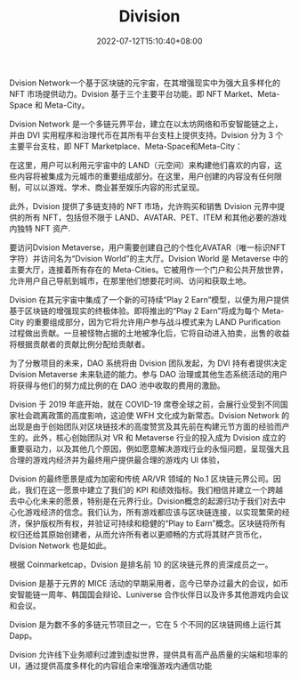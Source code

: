 ﻿---
weight: 
title: "Division"
description: "Dvision Network 是一个多链元界平台，建立在以太坊网络和币安智能链之上，并由 DVI 实用程序和治理代币在其所有平台支柱上提供支持。Dvision 分为 3 个主要平台支柱，即 NFT Marketplace、Meta-Space和Meta-City"
date: 2022-07-12T15:10:40+08:00
lastmod: 2022-07-12T15:10:40+08:00
draft: false
authors: ["Cindy"]
featuredImage: "77.png"
link: "https://dvision.network/"
tags: ["Division","ΠιΔβΙη½»"]
categories: ["navigation"]
navigation: ["ΠιΔβΙη½»"]
lightgallery: true
toc: true
pinned: false
recommend: false
recommend1: false
---
Dvision Network一个基于区块链的元宇宙，在其增强现实中为强大且多样化的 NFT 市场提供动力。Dvision 基于三个主要平台功能，即 NFT Market、Meta-Space 和 Meta-City。   

Dvision Network 是一个多链元界平台，建立在以太坊网络和币安智能链之上，并由 DVI 实用程序和治理代币在其所有平台支柱上提供支持。Dvision 分为 3 个主要平台支柱，即 NFT Marketplace、Meta-Space和Meta-City：

在这里，用户可以利用元宇宙中的 LAND（元空间）来构建他们喜欢的内容，这些内容将被集成为元城市的重要组成部分。在这里，用户创建的内容没有任何限制，可以以游戏、学术、商业甚至娱乐内容的形式呈现。

此外，Dvision 提供了多链支持的 NFT 市场，允许购买和销售 Dvision 元界中提供的所有 NFT，包括但不限于 LAND、AVATAR、PET、ITEM 和其他必要的游戏内独特 NFT 资产.

要访问Dvision Metaverse，用户需要创建自己的个性化AVATAR（唯一标识NFT字符）并访问名为“Dvision World”的主大厅。Dvision World 是 Metaverse 中的主要大厅，连接着所有存在的 Meta-Cities。它被用作一个门户和公共开放世界，允许用户自己导航到城市，在那里他们想要花时间、访问和获取土地。  

Dvision 在其元宇宙中集成了一个新的可持续“Play 2 Earn”模型，以便为用户提供基于区块链的增强现实的终极体验。即将推出的“Play 2 Earn”将成为每个 Meta-City 的重要组成部分，因为它将允许用户参与战斗模式来为 LAND Purification 过程做出贡献。一旦被怪物占据的土地被净化后，它将自动进入拍卖，出售的收益将根据贡献者的贡献比例分配给贡献者。

为了分散项目的未来，DAO 系统将由 Dvision 团队发起，为 DVI 持有者提供决定 Dvision Metaverse 未来轨迹的能力。参与 DAO 治理或其他生态系统活动的用户将获得与他们的努力成比例的在 DAO 池中收取的费用的激励。   

Dvision 于 2019 年底开始，就在 COVID-19 席卷全球之前，会展行业受到不同国家社会疏离政策的高度影响，这迫使 WFH 文化成为新常态。Dvision Network 的出现是由于创始团队对区块链技术的高度赞赏及其先前在构建元节方面的经验而产生的。此外，核心创始团队对 VR 和 Metaverse 行业的投入成为 Dvision 成立的重要驱动力，以及其他几个原因，例如愿意解决游戏行业的永恒问题，呈现强大且合理的游戏内经济并为最终用户提供最合理的游戏内 UI 体验， 

Dvision 的最终愿景是成为加密和传统 AR/VR 领域的 No.1 区块链元界公司。因此，我们在这一愿景中建立了我们的 KPI 和绩效指标。我们相信并建立一个跨越去中心化未来的愿景，特别是在元界行业。Dvision概念的起源归功于我们对去中心化游戏经济的信念。我们认为，所有游戏都应该与区块链连接，以实现繁荣的经济，保护版权所有权，并验证可持续和稳健的“Play to Earn”概念。区块链将所有权归还给其原始创建者，从而允许所有者以更顺畅的方式将其财产货币化，Dvision Network 也是如此。

根据 Coinmarketcap，Dvision 是排名前 10 的区块链元界的资深成员之一。

Dvision 是基于元界的 MICE 活动的早期采用者，迄今已举办过最大的会议，如币安智能链一周年、韩国国会辩论、Luniverse 合作伙伴日以及许多其他游戏内会议和会议。

Dvision 是为数不多的多链元节项目之一，它在 5 个不同的区块链网络上运行其 Dapp。

Dvision 允许线下业务顺利过渡到虚拟世界，提供具有高产品质量的尖端和坦率的 UI，通过提供高度多样化的内容组合来增强游戏内通信功能